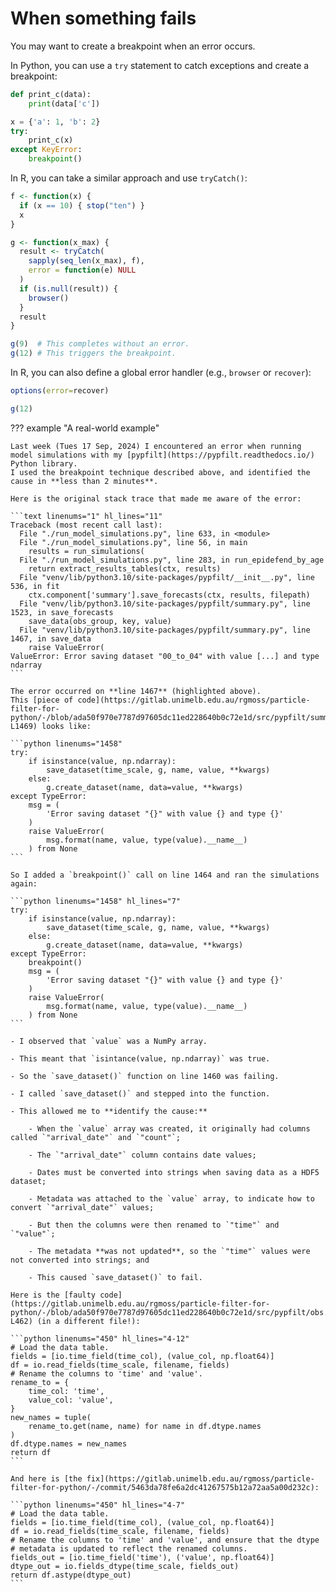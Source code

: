 # When something fails

You may want to create a breakpoint when an error occurs.

In Python, you can use a `try` statement to catch exceptions and create a breakpoint:

```py linenums="1" hl_lines="8"
def print_c(data):
    print(data['c'])

x = {'a': 1, 'b': 2}
try:
    print_c(x)
except KeyError:
    breakpoint()
```

In R, you can take a similar approach and use `tryCatch()`:

```R linenums="1" hl_lines="12"
f <- function(x) {
  if (x == 10) { stop("ten") }
  x
}

g <- function(x_max) {
  result <- tryCatch(
    sapply(seq_len(x_max), f),
    error = function(e) NULL
  )
  if (is.null(result)) {
    browser()
  }
  result
}

g(9)  # This completes without an error.
g(12) # This triggers the breakpoint.
```

In R, you can also define a global error handler (e.g., `browser` or `recover`):

```R
options(error=recover)

g(12)
```

??? example "A real-world example"

    Last week (Tues 17 Sep, 2024) I encountered an error when running model simulations with my [pypfilt](https://pypfilt.readthedocs.io/) Python library.
    I used the breakpoint technique described above, and identified the cause in **less than 2 minutes**.

    Here is the original stack trace that made me aware of the error:

    ```text linenums="1" hl_lines="11"
    Traceback (most recent call last):
      File "./run_model_simulations.py", line 633, in <module>
      File "./run_model_simulations.py", line 56, in main
        results = run_simulations(
      File "./run_model_simulations.py", line 283, in run_epidefend_by_age
        return extract_results_tables(ctx, results)
      File "venv/lib/python3.10/site-packages/pypfilt/__init__.py", line 536, in fit
        ctx.component['summary'].save_forecasts(ctx, results, filepath)
      File "venv/lib/python3.10/site-packages/pypfilt/summary.py", line 1523, in save_forecasts
        save_data(obs_group, key, value)
      File "venv/lib/python3.10/site-packages/pypfilt/summary.py", line 1467, in save_data
        raise ValueError(
    ValueError: Error saving dataset "00_to_04" with value [...] and type ndarray
    ```

    The error occurred on **line 1467** (highlighted above).
    This [piece of code](https://gitlab.unimelb.edu.au/rgmoss/particle-filter-for-python/-/blob/ada50f970e7787d97605dc11ed228640b0c72e1d/src/pypfilt/summary.py#L1458-L1469) looks like:

    ```python linenums="1458"
    try:
        if isinstance(value, np.ndarray):
            save_dataset(time_scale, g, name, value, **kwargs)
        else:
            g.create_dataset(name, data=value, **kwargs)
    except TypeError:
        msg = (
            'Error saving dataset "{}" with value {} and type {}'
        )
        raise ValueError(
            msg.format(name, value, type(value).__name__)
        ) from None
    ```

    So I added a `breakpoint()` call on line 1464 and ran the simulations again:

    ```python linenums="1458" hl_lines="7"
    try:
        if isinstance(value, np.ndarray):
            save_dataset(time_scale, g, name, value, **kwargs)
        else:
            g.create_dataset(name, data=value, **kwargs)
    except TypeError:
        breakpoint()
        msg = (
            'Error saving dataset "{}" with value {} and type {}'
        )
        raise ValueError(
            msg.format(name, value, type(value).__name__)
        ) from None
    ```

    - I observed that `value` was a NumPy array.

    - This meant that `isintance(value, np.ndarray)` was true.

    - So the `save_dataset()` function on line 1460 was failing.

    - I called `save_dataset()` and stepped into the function.

    - This allowed me to **identify the cause:**

        - When the `value` array was created, it originally had columns called `"arrival_date"` and `"count"`;

        - The `"arrival_date"` column contains date values;

        - Dates must be converted into strings when saving data as a HDF5 dataset;

        - Metadata was attached to the `value` array, to indicate how to convert `"arrival_date"` values;

        - But then the columns were then renamed to `"time"` and `"value"`;

        - The metadata **was not updated**, so the `"time"` values were not converted into strings; and

        - This caused `save_dataset()` to fail.

    Here is the [faulty code](https://gitlab.unimelb.edu.au/rgmoss/particle-filter-for-python/-/blob/ada50f970e7787d97605dc11ed228640b0c72e1d/src/pypfilt/obs.py#L450-L462) (in a different file!):

    ```python linenums="450" hl_lines="4-12"
    # Load the data table.
    fields = [io.time_field(time_col), (value_col, np.float64)]
    df = io.read_fields(time_scale, filename, fields)
    # Rename the columns to 'time' and 'value'.
    rename_to = {
        time_col: 'time',
        value_col: 'value',
    }
    new_names = tuple(
        rename_to.get(name, name) for name in df.dtype.names
    )
    df.dtype.names = new_names
    return df
    ```

    And here is [the fix](https://gitlab.unimelb.edu.au/rgmoss/particle-filter-for-python/-/commit/5463da78fe6a2dc41267575b12a72aa5a00d232c):

    ```python linenums="450" hl_lines="4-7"
    # Load the data table.
    fields = [io.time_field(time_col), (value_col, np.float64)]
    df = io.read_fields(time_scale, filename, fields)
    # Rename the columns to 'time' and 'value', and ensure that the dtype
    # metadata is updated to reflect the renamed columns.
    fields_out = [io.time_field('time'), ('value', np.float64)]
    dtype_out = io.fields_dtype(time_scale, fields_out)
    return df.astype(dtype_out)
    ```
